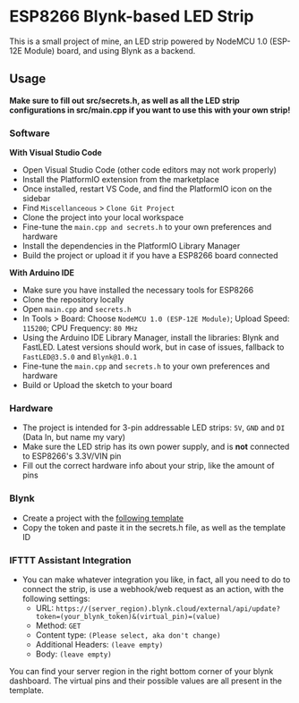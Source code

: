 # ESP8266 Blynk-based LED Strip
This is a small project of mine, an LED strip powered by NodeMCU 1.0 (ESP-12E Module) board, and using Blynk as a backend.

## Usage
**Make sure to fill out src/secrets.h, as well as all the LED strip configurations in src/main.cpp if you want to use this with your own strip!**
### Software
**With Visual Studio Code**
- Open Visual Studio Code (other code editors may not work properly)
- Install the PlatformIO extension from the marketplace
- Once installed, restart VS Code, and find the PlatformIO icon on the sidebar
- Find `Miscellanceous` > `Clone Git Project`
- Clone the project into your local workspace
- Fine-tune the `main.cpp and secrets.h` to your own preferences and hardware
- Install the dependencies in the PlatformIO Library Manager
- Build the project or upload it if you have a ESP8266 board connected

**With Arduino IDE**
- Make sure you have installed the necessary tools for ESP8266
- Clone the repository locally
- Open `main.cpp` and `secrets.h`
- In Tools > Board: Choose `NodeMCU 1.0 (ESP-12E Module)`; Upload Speed: `115200`; CPU Frequency: `80 MHz`
- Using the Arduino IDE Library Manager, install the libraries: Blynk and FastLED. Latest versions should work, but in case of issues, fallback to `FastLED@3.5.0` and `Blynk@1.0.1`
- Fine-tune the `main.cpp` and `secrets.h` to your own preferences and hardware
- Build or Upload the sketch to your board

### Hardware
- The project is intended for 3-pin addressable LED strips: `5V`, `GND` and `DI` (Data In, but name my vary)
- Make sure the LED strip has its own power supply, and is **not** connected to ESP8266's 3.3V/VIN pin
- Fill out the correct hardware info about your strip, like the amount of pins

### Blynk
- Create a project with the [following template](https://blynk.cloud/dashboard/26595/product/49552/info)
- Copy the token and paste it in the secrets.h file, as well as the template ID

### IFTTT Assistant Integration
- You can make whatever integration you like, in fact, all you need to do to connect the strip, is use a webhook/web request as an action, with the following settings:
    - URL: `https://(server_region).blynk.cloud/external/api/update?token=(your_blynk_token)&(virtual_pin)=(value)`
    - Method: `GET`
    - Content type: `(Please select, aka don't change)`
    - Additional Headers: `(leave empty)`
    - Body: `(leave empty)`

You can find your server region in the right bottom corner of your blynk dashboard. The virtual pins and their possible values are all present in the template.